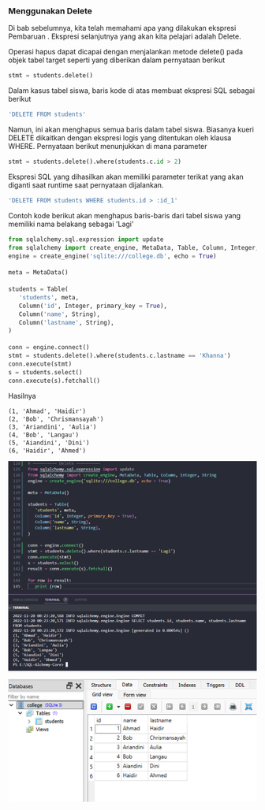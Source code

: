 ### Menggunakan Delete

Di bab sebelumnya, kita telah memahami apa yang dilakukan ekspresi Pembaruan . Ekspresi selanjutnya yang akan kita pelajari adalah Delete.

Operasi hapus dapat dicapai dengan menjalankan metode delete() pada objek tabel target seperti yang diberikan dalam pernyataan berikut

```python
stmt = students.delete()
```

Dalam kasus tabel siswa, baris kode di atas membuat ekspresi SQL sebagai berikut

```sql
'DELETE FROM students'
```

Namun, ini akan menghapus semua baris dalam tabel siswa. Biasanya kueri DELETE dikaitkan dengan ekspresi logis yang ditentukan oleh klausa WHERE. Pernyataan berikut menunjukkan di mana parameter

```python
stmt = students.delete().where(students.c.id > 2)
```

Ekspresi SQL yang dihasilkan akan memiliki parameter terikat yang akan diganti saat runtime saat pernyataan dijalankan.

```sql
'DELETE FROM students WHERE students.id > :id_1'
```

Contoh kode berikut akan menghapus baris-baris dari tabel siswa yang memiliki nama belakang sebagai 'Lagi'

```python
from sqlalchemy.sql.expression import update
from sqlalchemy import create_engine, MetaData, Table, Column, Integer, String
engine = create_engine('sqlite:///college.db', echo = True)

meta = MetaData()

students = Table(
   'students', meta, 
   Column('id', Integer, primary_key = True), 
   Column('name', String), 
   Column('lastname', String), 
)

conn = engine.connect()
stmt = students.delete().where(students.c.lastname == 'Khanna')
conn.execute(stmt)
s = students.select()
conn.execute(s).fetchall()
```
Hasilnya

```text
(1, 'Ahmad', 'Haidir')
(2, 'Bob', 'Chrismansayah')
(3, 'Ariandini', 'Aulia')
(4, 'Bob', 'Langau')
(5, 'Aiandini', 'Dini')
(6, 'Haidir', 'Ahmed')
```

![menghapus data](delete-lagi.png "Menghapus data")

![menghapus data](delete-graphic.png "Menghapus data")